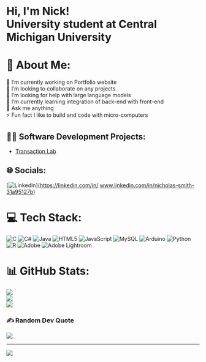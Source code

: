 <h1>Hi, I'm Nick!<br>
University student at Central Michigan University</h1>

# 💫 About Me:
🔭 I’m currently working on Portfolio website <br>👯 I’m looking to collaborate on any projects<br>🤝 I’m looking for help with large language models<br>🌱 I’m currently learning integration of back-end with front-end<br>💬 Ask me anything<br>⚡ Fun fact I like to build and code with micro-computers
<h2>👨‍💻 Software Development Projects:</h2>

- [Transaction Lab](https://github.com/nick-s11/Transaction-Simulator-lab)</b>

## 🌐 Socials:
[![LinkedIn](https://img.shields.io/badge/LinkedIn-%230077B5.svg?logo=linkedin&logoColor=white)](https://linkedin.com/in/ www.linkedin.com/in/nicholas-smith-31a95127b) 

# 💻 Tech Stack:
![C](https://img.shields.io/badge/c-%2300599C.svg?style=for-the-badge&logo=c&logoColor=white) ![C#](https://img.shields.io/badge/c%23-%23239120.svg?style=for-the-badge&logo=csharp&logoColor=white) ![Java](https://img.shields.io/badge/java-%23ED8B00.svg?style=for-the-badge&logo=openjdk&logoColor=white) ![HTML5](https://img.shields.io/badge/html5-%23E34F26.svg?style=for-the-badge&logo=html5&logoColor=white) ![JavaScript](https://img.shields.io/badge/javascript-%23323330.svg?style=for-the-badge&logo=javascript&logoColor=%23F7DF1E) ![MySQL](https://img.shields.io/badge/mysql-4479A1.svg?style=for-the-badge&logo=mysql&logoColor=white) ![Arduino](https://img.shields.io/badge/-Arduino-00979D?style=for-the-badge&logo=Arduino&logoColor=white) ![Python](https://img.shields.io/badge/python-3670A0?style=for-the-badge&logo=python&logoColor=ffdd54) ![R](https://img.shields.io/badge/r-%23276DC3.svg?style=for-the-badge&logo=r&logoColor=white) ![Adobe](https://img.shields.io/badge/adobe-%23FF0000.svg?style=for-the-badge&logo=adobe&logoColor=white) ![Adobe Lightroom](https://img.shields.io/badge/Adobe%20Lightroom-31A8FF.svg?style=for-the-badge&logo=Adobe%20Lightroom&logoColor=white)
# 📊 GitHub Stats:
![](https://github-readme-stats.vercel.app/api?username=nick-s11&theme=dark&hide_border=true&include_all_commits=false&count_private=false)<br/>
![](https://github-readme-streak-stats.herokuapp.com/?user=nick-s11&theme=dark&hide_border=true)<br/>
![](https://github-readme-stats.vercel.app/api/top-langs/?username=nick-s11&theme=dark&hide_border=true&include_all_commits=false&count_private=false&layout=compact)

### ✍️ Random Dev Quote
![](https://quotes-github-readme.vercel.app/api?type=horizontal&theme=radical)

---
[![](https://visitcount.itsvg.in/api?id=nick-s11&icon=0&color=0)](https://visitcount.itsvg.in)

<!-- Proudly created with GPRM ( https://gprm.itsvg.in ) -->
